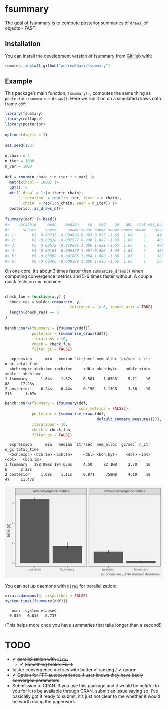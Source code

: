 
<!-- README.md is generated from README.Rmd. Please edit that file -->

# fsummary

<!-- badges: start -->

<!-- badges: end -->

The goal of fsummary is to compute posterior summaries of `draws_df`
objects - FAST!

## Installation

You can install the development version of fsummary from
[GitHub](https://github.com/) with:

``` r
remotes::install_github("andrewGhazi/fsummary")
```

## Example

This package’s main function, `fsummary()`, computes the same thing as
`posterior::summarise_draws()`. Here we run it on on a simulated draws
data frame `ddf`:

``` r
library(fsummary)
library(collapse)
library(posterior)

options(digits = 3)

set.seed(123)

n_chain = 4
n_iter = 1000
n_var = 1000

ddf = rnorm(n_chain * n_iter * n_var) |> 
  matrix(ncol = 1000) |> 
  qDT() |> 
  mtt(`.draw` = 1:(n_iter*n_chain),
      `.iteration` = rep(1:n_iter, times = n_chain),
      `.chain` = rep(1:n_chain, each = n_iter)) |> 
  posterior::as_draws_df()

fsummary(ddf) |> head()
#>    variable     mean    median    sd   mad    q5   q95  rhat ess_bulk ess_tail
#>      <char>    <num>     <num> <num> <num> <num> <num> <num>    <num>    <num>
#> 1:       V1  0.00733 -0.004966 0.993 0.975 -1.65  1.64     1     4161     3930
#> 2:       V2 -0.00628 -0.007577 0.996 1.007 -1.63  1.60     1     4099     3978
#> 3:       V3  0.00578 -0.010096 1.006 1.021 -1.65  1.66     1     4005     3807
#> 4:       V4 -0.00163 -0.006376 1.001 0.983 -1.64  1.68     1     3851     3729
#> 5:       V5 -0.03390 -0.041806 1.004 1.008 -1.66  1.63     1     3878     3891
#> 6:       V6 -0.00366 -0.000109 1.000 1.013 -1.66  1.66     1     3547     3824
```

On one core, it’s about 3 times faster than `summarise_draws()` when
computing convergence metrics and 5-6 times faster without. A couple
quick tests on my machine:

``` r

check_fun = function(x,y) {
  check_res = waldo::compare(x, y, 
                             tolerance = 1e-6, ignore_attr = TRUE)
  length(check_res) == 0
}

bench::mark(fsummary = {fsummary(ddf)},
            posterior = {summarise_draws(ddf)},
            iterations = 10,
            check = check_fun,
            filter_gc = FALSE)
```

      expression      min   median `itr/sec` mem_alloc `gc/sec` n_itr  n_gc total_time
      <bch:expr> <bch:tm> <bch:tm>     <dbl> <bch:byt>    <dbl> <int> <dbl>   <bch:tm>
    1 fsummary      1.64s    1.67s     0.581    1.05GB     5.11    10    88     17.23s
    2 posterior     6.24s    6.44s     0.156    5.13GB     3.36    10   215      1.07m

``` r
bench::mark(fsummary = {fsummary(ddf,
                                 conv_metrics = FALSE)},
            posterior = {summarise_draws(ddf, 
                                         default_summary_measures())},
            iterations = 10,
            check = check_fun,
            filter_gc = FALSE)
```

      expression      min   median `itr/sec` mem_alloc `gc/sec` n_itr  n_gc total_time
      <bch:expr> <bch:tm> <bch:tm>     <dbl> <bch:byt>    <dbl> <int> <dbl>   <bch:tm>
    1 fsummary   188.89ms 194.65ms     4.50     92.1MB     2.70    10     6      2.22s
    2 posterior     1.08s    1.11s     0.871     759MB     4.10    10    47     11.47s

![](man/figures/comparison.png)

You can set up daemons with
[`mirai`](https://shikokuchuo.net/mirai/index.html) for parallelization:

``` r
mirai::daemons(4, dispatcher = FALSE)
system.time({fsummary(ddf)})
```

       user  system elapsed 
      0.019   0.016   0.737 

(This helps more once you have summaries that take longer than a
second!)

# TODO

- ✔ ~~parallelization with `mirai`~~
  - ✔ ~~Something broke. Fix it.~~
- faster convergence metrics with better ✔ ~~ranking~~ / ✔ ~~qnorm~~
- ✔ ~~Option for FFT autocovariance if user knows they have badly
  converged parameters~~
- Submission to CRAN. If you use this package and it would be helpful to
  you for it to be available through CRAN, submit an issue saying so.
  I’ve basically got it ready to submit, it’s just not clear to me
  whether it would be worth doing the paperwork.
